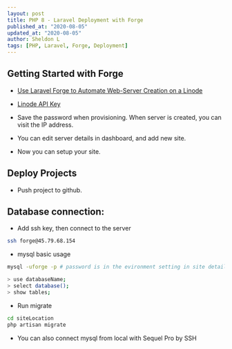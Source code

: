 ```yaml
---
layout: post
title: PHP 8 - Laravel Deployment with Forge
published_at: "2020-08-05"
updated_at: "2020-08-05"
author: Sheldon L
tags: [PHP, Laravel, Forge, Deployment]
---
```


## Getting Started with Forge

- [Use Laravel Forge to Automate Web-Server Creation on a Linode](https://www.linode.com/docs/applications/configuration-management/use-laravel-forge-to-automate-web-server-creation-on-a-linode/)

- [Linode API Key](https://www.linode.com/docs/platform/api/api-key/)

- Save the password when provisioning. When server is created, you can visit the IP address.

- You can edit server details in dashboard, and add new site.

- Now you can setup your site.

## Deploy Projects

- Push project to github.

## Database connection:

- Add ssh key, then connect to the server

```bash
ssh forge@45.79.68.154
```

- mysql basic usage

```bash
mysql -uforge -p # password is in the evironment setting in site details

> use databaseName;
> select database();
> show tables;
```

- Run migrate

```bash
cd siteLocation
php artisan migrate
```

- You can also connect mysql from local with Sequel Pro by SSH
